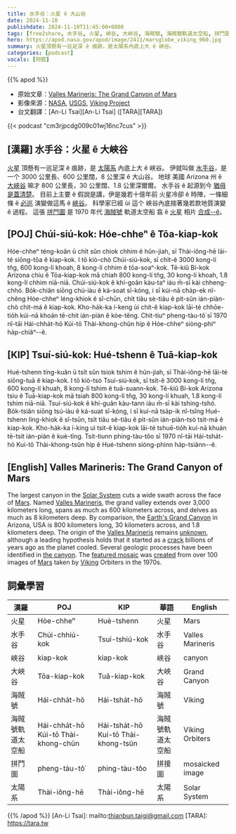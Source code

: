 ```yaml
---
title: 水手谷：火星 ê 大山谷
date: 2024-11-10
publishdate: 2024-11-10T11:45:00+0800
tags: [free2share, 水手谷, 火星, 峽谷, 大峽谷, 海賊號, 海賊號軌道太空船, 拼鬥圖, 太陽系]
hero: https://apod.nasa.gov/apod/image/2411/marsglobe_viking_960.jpg
summary: 火星頂懸有一巡足深 ê 痕跡，是太陽系內底上大 ê 峽谷。
categories: [podcast]
vocals: [阿錕]
---
```


{{% apod %}}

- 原始文章：[Valles Marineris: The Grand Canyon of Mars](https://apod.nasa.gov/apod/ap241110.html)
- 影像來源：[NASA](https://www.nasa.gov/), [USGS](https://www.usgs.gov/), [Viking Project](https://science.nasa.gov/mission/viking/)
- 台文翻譯：[An-Li Tsai][An-Li Tsai] ([TARA][TARA])

{{< podcast "cm3rjpcdg009c01wj16nc7cus" >}}

## [漢羅] 水手谷：火星 ê 大峽谷
[火星][Mars 1] 頂懸有一巡足深 ê 痕跡，是 [太陽系][Solar System] 內底上大 ê 峽谷。
伊就叫做 [水手谷][Valles Marineris]，是一个 3000 公里長、600 公里闊，8 公里深 ê 大山谷。
地球 美國 Arizona 州 ê [大峽谷][Earth's Grand Canyon] 嘛才 800 公里長，30 公里闊、1.8 公里深爾爾。
水手谷 ê 起源到今 [猶毋是蓋清楚][unknown]。
目前上主要 ê 假說是講，伊是幾若十億年前 火星冷卻 ê 時陣，一條細條 ê [必巡][crack] 演變做這馬 ê [峽谷][the canyon]。
科學家已經 ùi 這个 峽谷內底揣著幾若款地質演變 ê 過程。
這張 [拼鬥圖][featured mosaic] 是 1970 年代 [海賊號][Viking] 軌道太空船 翕 ê [火星][Mars 2] 相片 [合成--ê][created]。

## [POJ] Chúi-siú-kok: Hóe-chheⁿ ê Tōa-kiap-kok
Hóe-chheⁿ téng-koân ū chi̍t sûn chiok chhim ê hûn-jiah, sī Thài-iông-hē lāi-té siōng-tōa ê kiap-kok.
I tō kiò-chò Chúi-siú-kok, sī chi̍t-ê 3000 kong-lí tn̂g, 600 kong-lí khoah, 8 kong-lí chhim ê tōa-soaⁿ-kok.
Tē-kiû Bí-kok Arizona chiu ê Tōa-kiap-kok mā chiah 800 kong-lí tn̂g, 30 kong-lí khoah, 1.8 kong-lí chhim niā-niā.
Chúi-siú-kok ê khí-goân kàu-taⁿ iáu m̄-sī kài chheng-chhó.
Bo̍k-chiân siōng chú-iàu ê ká-soat sī-kóng, i sī kúi-nā cha̍p-ek nî-chêng Hóe-chheⁿ léng-khiok ê sî-chūn, chi̍t tiâu sè-tiâu ê pit-sûn ián-piàn-chò chit-má ê kiap-kok.
Kho-ha̍k-ka í-keng ùi chit-ê kiap-kok lāi-té chhōe-tio̍h kúi-nā khoán tē-chit ián-piàn ê kòe-têng.
Chit-tiuⁿ pheng-tàu-tô͘ sī 1970 nî-tāi Hái-chha̍t-hō Kúi-tō Thài-khong-chûn hip ê Hóe-chheⁿ siòng-phìⁿ ha̍p-chiâⁿ--ê.

## [KIP] Tsuí-siú-kok: Hué-tshenn ê Tuā-kiap-kok
Hué-tshenn tíng-kuân ū tsi̍t sûn tsiok tshim ê hûn-jiah, sī Thài-iông-hē lāi-té siōng-tuā ê kiap-kok.
I tō kiò-tsò Tsuí-siú-kok, sī tsi̍t-ê 3000 kong-lí tn̂g, 600 kong-lí khuah, 8 kong-lí tshim ê tuā-suann-kok.
Tē-kiû Bí-kok Arizona tsiu ê Tuā-kiap-kok mā tsiah 800 kong-lí tn̂g, 30 kong-lí khuah, 1.8 kong-lí tshim niā-niā.
Tsuí-siú-kok ê khí-guân kàu-tann iáu m̄-sī kài tshing-tshó.
Bo̍k-tsiân siōng tsú-iàu ê ká-suat sī-kóng, i sī kuí-nā tsa̍p-ik nî-tsîng Hué-tshenn líng-khiok ê sî-tsūn, tsi̍t tiâu sè-tiâu ê pit-sûn ián-piàn-tsò tsit-má ê kiap-kok.
Kho-ha̍k-ka í-king uì tsit-ê kiap-kok lāi-té tshuē-tio̍h kuí-nā khuán tē-tsit ián-piàn ê kuè-tîng.
Tsit-tiunn phing-tàu-tôo sī 1970 nî-tāi Hái-tsha̍t-hō Kuí-tō Thài-khong-tsûn hip ê Hué-tshenn siòng-phìnn ha̍p-tsiânn--ê.

## [English] Valles Marineris: The Grand Canyon of Mars
The largest canyon in the [Solar System][Solar System] cuts a wide swath across the face of [Mars][Mars 1].
Named [Valles Marineris][Valles Marineris], the grand valley extends over 3,000 kilometers long, spans as much as 600 kilometers across, and delves as much as 8 kilometers deep.
By comparison, the [Earth's Grand Canyon][Earth's Grand Canyon] in Arizona, USA is 800 kilometers long, 30 kilometers across, and 1.8 kilometers deep.
The origin of the [Valles Marineris][Valles Marineris] remains [unknown][unknown], although a leading hypothesis holds that it started as a [crack][crack] billions of years ago as the planet cooled.
Several geologic processes have been identified in [the canyon][the canyon].
The [featured mosaic][featured mosaic] was [created][created] from over 100 images of [Mars][Mars 2] taken by [Viking][Viking] Orbiters in the 1970s.

## 詞彙學習
|漢羅|POJ|KIP|華語|English|
|-|-|-|-|-|
| 火星 | Hòe-chheⁿ | Huè-tshenn | 火星 | Mars |
| 水手谷 | Chúi-chhiú-kok | Tsuí-tshiú-kok | 水手谷 | Valles Marineris |
| 峽谷 | kiap-kok | kiap-kok | 峽谷 | canyon |
| 大峽谷 | Tōa-kiap-kok | Tuā-kiap-kok | 大峽谷 | Grand Canyon |
| 海賊號 | Hái-chha̍t-hō | Hái-tsha̍t-hō | 海賊號 | Viking |
| 海賊號軌道太空船 | Hái-chha̍t-hō Kúi-tō Thài-khong-chûn | Hái-tsha̍t-hō Kuí-tō Thài-khong-tsûn | 海賊號軌道太空船 | Viking Orbiters |
| 拼鬥圖 | pheng-tàu-tô͘ | phing-tàu-tôo | 拼接圖 | mosaicked image |
| 太陽系 | Thài-iông-hē | Thài-iông-hē | 太陽系 | Solar System |

{{% /apod %}}
[An-Li Tsai]: mailto:thianbun.taigi@gmail.com
[TARA]: https://tara.tw

[copyright]: https://apod.nasa.gov/apod/fap/lib/about_apod.html#srapply
[License3]: https://creativecommons.org/licenses/by-nc-nd/3.0/
[License2]:https://creativecommons.org/licenses/by-nc-nd/2.0/

[Solar System]:https://science.nasa.gov/solar-system/
[Mars 1]:https://science.nasa.gov/mars/
[Valles Marineris]:https://youtu.be/JUbQM47QXwQ
[Earth's Grand Canyon]:https://en.wikipedia.org/wiki/Grand_Canyon
[Valles Marineris]:https://en.wikipedia.org/wiki/Valles_Marineris
[unknown]:https://vignette1.wikia.nocookie.net/theevilliouschronicles/images/8/85/Confused-cat.jpg
[crack]:https://apod.nasa.gov/apod/ap980310.html
[the canyon]:https://science.nasa.gov/resource/valles-marineris-the-grand-canyon-of-mars/
[featured mosaic]:http://nssdc.gsfc.nasa.gov/photo_gallery/photogallery-mars.html
[created]:http://nssdc.gsfc.nasa.gov/photo_gallery/caption/marsglobe1.txt
[Mars 2]:https://science.nasa.gov/mars/facts/
[Viking]:https://science.nasa.gov/mission/viking/spacecraft-and-science/
